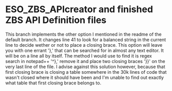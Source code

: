 # ESO_ZBS_APIcreator and finished ZBS API Definition files
This branch implements the other option I mentioned in the readme of the default branch. It changes line 41 to
look for a balanced string in the current line to decide wether or not to place a closing brace.
This option will leave you with one errant '},' that can be searched for in almost any text editor. It will be on a line all by itself. The method I would use to find it is regex search in notepad++ '^\},' remove it and place two closing braces '}}' on the very last line of the file. I advise against this solution however, because
that first closing brace is closing a table somewhere in the 30k lines of code that wasn't closed where it should
have been and I'm unable to find out exactly what table that first closing brace belongs to.